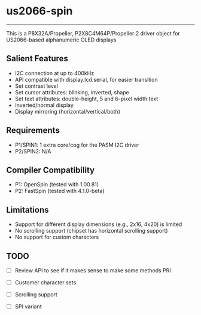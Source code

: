 # us2066-spin
-------------

This is a P8X32A/Propeller, P2X8C4M64P/Propeller 2 driver object for US2066-based alphanumeric OLED displays

## Salient Features

* I2C connection at up to 400kHz
* API compatible with display.lcd.serial, for easier transition
* Set contrast level
* Set cursor attributes: blinking, inverted, shape
* Set text attributes: double-height, 5 and 6-pixel width text
* Inverted/normal display
* Display mirroring (horizontal/vertical/both)

## Requirements

* P1/SPIN1: 1 extra core/cog for the PASM I2C driver
* P2/SPIN2: N/A

## Compiler Compatibility

* P1: OpenSpin (tested with 1.00.81)
* P2: FastSpin (tested with 4.1.0-beta)

## Limitations

* Support for different display dimensions (e.g., 2x16, 4x20) is limited
* No scrolling support (chipset has horizontal scrolling support)
* No support for custom characters

## TODO

- [ ] Review API to see if it makes sense to make some methods PRI
- [ ] Customer character sets
- [ ] Scrolling support
- [ ] SPI variant

